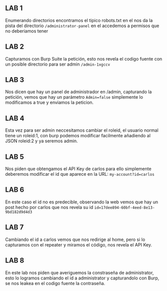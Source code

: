 
## LAB 1

Enumerando directorios encontramos el tipico robots.txt en el nos da la pista del directorio `/administrator-panel` en el accedemos a permisos que no deberiamos tener

## LAB 2

Capturamos con Burp Suite la petición, esto nos revela el codigo fuente con un posible directorio para ser admin
`/admin-1xgccv`

## LAB 3

Nos dicen que hay un panel de administrador en /admin, capturando la petición, vemos que hay un parámetro `Admin=false`  simplemente lo modificamos a true y enviamos la peticion.

## LAB 4

Esta vez para ser admin neccesitamos cambiar el roleid, el usuario normal tiene un roleid:1, con burp podemos modificar facilmente añadiendo al JSON roleid:2 y ya seremos admin.

## LAB 5

Nos piden que obtengamos el API Key de carlos para ello simplemente deberemos modificar el id que aparece en la URL:
`my-account?id=carlos`

## LAB 6

En este caso el id no es predecible, observando la web vemos que hay un post hecho por carlos que nos revela su id `id=17dee894-60bf-4eed-8e13-9bd182d9d4d3`

## LAB 7

Cambiando el id a carlos vemos que nos redirige al home, pero si lo capturamos con el repeater y miramos el código, nos revela el API Key.

## LAB 8

En este lab nos piden que averiguemos la constraseña de administrator, esto lo logramos cambiando el id a administrator y capturandolo con Burp, se nos leakea en el codigo fuente la contraseña.

